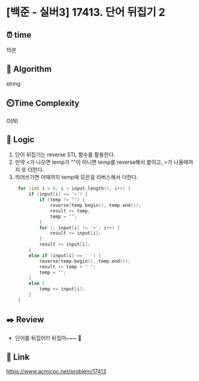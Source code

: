 # [백준 - 실버3] 17413. 단어 뒤집기 2
 
## ⏰  **time**
15분

## :pushpin: **Algorithm**
string

## ⏲️**Time Complexity**
$O(N)$

## :round_pushpin: **Logic**
1. 단어 뒤집기는 reverse STL 함수를 활용한다.
2. 만약 <가 나오면 temp가 ""이 아니면 temp를 reverse해서 붙이고, >가 나올때까지 또 더한다.
3. 띄어쓰기면 어때까지 temp에 모은걸 리버스해서 더한다.
   ```cpp
	for (int i = 0; i < input.length(); i++) {
		if (input[i] == '<') {
			if (temp != "") {
				reverse(temp.begin(), temp.end());
				result += temp;
				temp = "";
			}
			for (; input[i] != '>'; i++) {
				result += input[i];
			}
			result += input[i];
		}
		else if (input[i] == ' ') {
			reverse(temp.begin(), temp.end());
			result += temp + " ";
			temp = "";
		}
		else {
			temp += input[i];
		}
	}
   ```

## :black_nib: **Review**
- 단어를 뒤집어!!! 뒤집어~~~ 🍳

## 📡 Link
https://www.acmicpc.net/problem/17413
